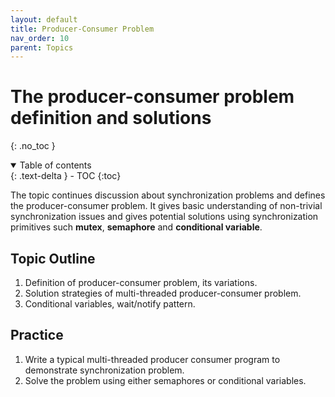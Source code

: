 ```yaml
---
layout: default
title: Producer-Consumer Problem
nav_order: 10
parent: Topics
---
```


# The producer-consumer problem definition and solutions
{: .no_toc }

<details open markdown="block">
  <summary>
    Table of contents
  </summary>
  {: .text-delta }
- TOC
{:toc}
</details>

The topic continues discussion about synchronization problems and defines the producer-consumer problem. It gives basic understanding of non-trivial synchronization issues and gives potential solutions using synchronization primitives such **mutex**, **semaphore** and **conditional variable**.

## Topic Outline

1. Definition of producer-consumer problem, its variations.
2. Solution strategies of multi-threaded producer-consumer problem.
3. Conditional variables, wait/notify pattern. 

## Practice

1. Write a typical multi-threaded producer consumer program to demonstrate synchronization problem.
2. Solve the problem using either semaphores or conditional variables. 

